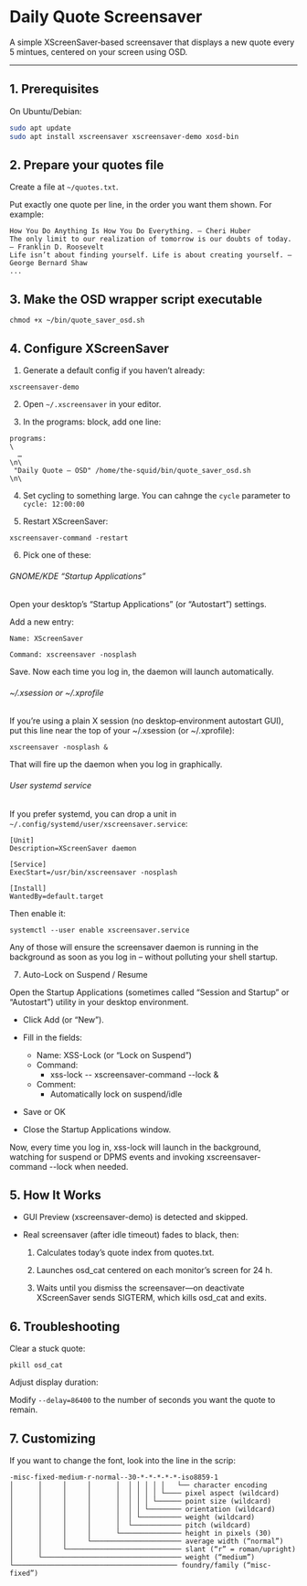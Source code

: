 # Daily Quote Screensaver

A simple XScreenSaver‐based screensaver that displays a new quote every 5 mintues, centered on your screen using OSD.

---

## 1. Prerequisites

On Ubuntu/Debian:

```bash
sudo apt update
sudo apt install xscreensaver xscreensaver-demo xosd-bin
```

## 2. Prepare your quotes file

Create a file at `~/quotes.txt`.

Put exactly one quote per line, in the order you want them shown. For example:

```
How You Do Anything Is How You Do Everything. – Cheri Huber
The only limit to our realization of tomorrow is our doubts of today. – Franklin D. Roosevelt
Life isn’t about finding yourself. Life is about creating yourself. – George Bernard Shaw
...
```

## 3. Make the OSD wrapper script executable

```
chmod +x ~/bin/quote_saver_osd.sh
```

## 4. Configure XScreenSaver

1. Generate a default config if you haven’t already:

```
xscreensaver-demo
```

2. Open `~/.xscreensaver` in your editor.

3. In the programs: block, add one line:

```
programs:                                                                     \
  …                                                                           \n\
 "Daily Quote – OSD" /home/the-squid/bin/quote_saver_osd.sh                 \n\
```

4. Set cycling to something large. You can cahnge the `cycle` parameter to `cycle: 12:00:00` 

5. Restart XScreenSaver:

```
xscreensaver-command -restart
```

6. Pick one of these:

###### GNOME/KDE “Startup Applications”

Open your desktop’s “Startup Applications” (or “Autostart”) settings.

Add a new entry:

```
Name: XScreenSaver

Command: xscreensaver -nosplash
```

Save. Now each time you log in, the daemon will launch automatically.

###### ~/.xsession or ~/.xprofile

If you’re using a plain X session (no desktop‐environment autostart GUI), put this line near the top of your ~/.xsession (or ~/.xprofile):

`xscreensaver -nosplash &`

That will fire up the daemon when you log in graphically.

###### User systemd service

If you prefer systemd, you can drop a unit in `~/.config/systemd/user/xscreensaver.service`:

```
[Unit]
Description=XScreenSaver daemon

[Service]
ExecStart=/usr/bin/xscreensaver -nosplash

[Install]
WantedBy=default.target
```

Then enable it:


`systemctl --user enable xscreensaver.service`

Any of those will ensure the screensaver daemon is running in the background as soon as you log in – without polluting your shell startup.


7. Auto-Lock on Suspend / Resume

Open the Startup Applications (sometimes called “Session and Startup” or “Autostart”) utility in your desktop environment.

- Click Add (or “New”).
- Fill in the fields:
    - Name: XSS-Lock (or “Lock on Suspend”)
    - Command:
      - xss-lock -- xscreensaver-command --lock &
    - Comment: 
      - Automatically lock on suspend/idle

 - Save or OK
 - Close the Startup Applications window.

Now, every time you log in, xss-lock will launch in the background, watching for suspend or DPMS events and invoking xscreensaver-command --lock when needed.

## 5. How It Works

- GUI Preview (xscreensaver-demo) is detected and skipped.

- Real screensaver (after idle timeout) fades to black, then:

    1. Calculates today’s quote index from quotes.txt.

    2. Launches osd_cat centered on each monitor’s screen for 24 h.

    3. Waits until you dismiss the screensaver—on deactivate XScreenSaver sends SIGTERM, which kills osd_cat and exits.

## 6. Troubleshooting

Clear a stuck quote:

```
pkill osd_cat
```

Adjust display duration:

Modify `--delay=86400` to the number of seconds you want the quote to remain.

## 7. Customizing

If you want to change the font, look into the line in the scrip:

```
-misc-fixed-medium-r-normal--30-*-*-*-*-*-iso8859-1
│      │     │     │      │  │ │ │ │ │   └── character encoding
│      │     │     │      │  │ │ │ │ └──── pixel aspect (wildcard)
│      │     │     │      │  │ │ │ └────── point size (wildcard)
│      │     │     │      │  │ │ └──────── orientation (wildcard)
│      │     │     │      │  │ └────────── weight (wildcard)
│      │     │     │      │  └──────────── pitch (wildcard)
│      │     │     │      └─────────────── height in pixels (30)
│      │     │     └────────────────────── average width (“normal”)
│      │     └──────────────────────────── slant (“r” = roman/upright)
│      └────────────────────────────────── weight (“medium”)
└──────────────────────────────────────── foundry/family (“misc-fixed”)

```

